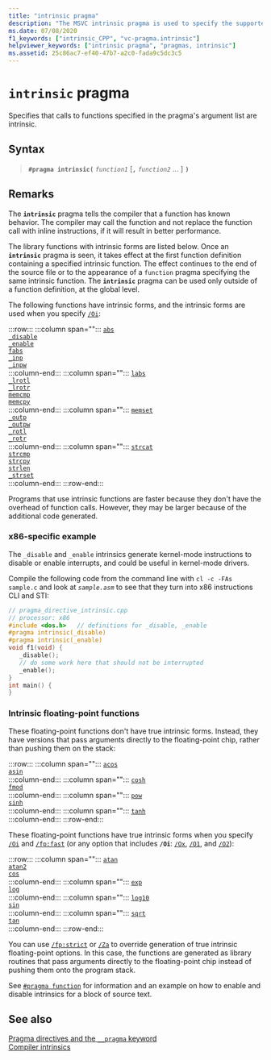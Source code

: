 ```yaml
---
title: "intrinsic pragma"
description: "The MSVC intrinsic pragma is used to specify the supported intrinsic functions to use as intrinsics."
ms.date: 07/08/2020
f1_keywords: ["intrinsic_CPP", "vc-pragma.intrinsic"]
helpviewer_keywords: ["intrinsic pragma", "pragmas, intrinsic"]
ms.assetid: 25c86ac7-ef40-47b7-a2c0-fada9c5dc3c5
---
```

# `intrinsic` pragma

Specifies that calls to functions specified in the pragma's argument list are intrinsic.

## Syntax

> **`#pragma intrinsic(`** *`function1`* [**`,`** _`function2`_ ... ] **`)`**

## Remarks

The **`intrinsic`** pragma tells the compiler that a function has known behavior. The compiler may call the function and not replace the function call with inline instructions, if it will result in better performance.

The library functions with intrinsic forms are listed below. Once an **`intrinsic`** pragma is seen, it takes effect at the first function definition containing a specified intrinsic function. The effect continues to the end of the source file or to the appearance of a `function` pragma specifying the same intrinsic function. The **`intrinsic`** pragma can be used only outside of a function definition, at the global level.

The following functions have intrinsic forms, and the intrinsic forms are used when you specify [`/Oi`](../build/reference/oi-generate-intrinsic-functions.md):

:::row:::
   :::column span="":::
      [`abs`](../c-runtime-library/reference/abs-labs-llabs-abs64.md)\
      [`_disable`](../intrinsics/disable.md)\
      [`_enable`](../intrinsics/enable.md)\
      [`fabs`](../c-runtime-library/reference/fabs-fabsf-fabsl.md)\
      [`_inp`](../c-runtime-library/inp-inpw-inpd.md)\
      [`_inpw`](../c-runtime-library/inp-inpw-inpd.md)\
   :::column-end:::
   :::column span="":::
      [`labs`](../c-runtime-library/reference/abs-labs-llabs-abs64.md)\
      [`_lrotl`](../c-runtime-library/reference/lrotl-lrotr.md)\
      [`_lrotr`](../c-runtime-library/reference/lrotl-lrotr.md)\
      [`memcmp`](../c-runtime-library/reference/memcmp-wmemcmp.md)\
      [`memcpy`](../c-runtime-library/reference/memcpy-wmemcpy.md)\
   :::column-end:::
   :::column span="":::
      [`memset`](../c-runtime-library/reference/memset-wmemset.md)\
      [`_outp`](../c-runtime-library/outp-outpw-outpd.md)\
      [`_outpw`](../c-runtime-library/outp-outpw-outpd.md)\
      [`_rotl`](../c-runtime-library/reference/rotl-rotl64-rotr-rotr64.md)\
      [`_rotr`](../c-runtime-library/reference/rotl-rotl64-rotr-rotr64.md)\
   :::column-end:::
   :::column span="":::
      [`strcat`](../c-runtime-library/reference/strcat-wcscat-mbscat.md)\
      [`strcmp`](../c-runtime-library/reference/strcmp-wcscmp-mbscmp.md)\
      [`strcpy`](../c-runtime-library/reference/strcpy-wcscpy-mbscpy.md)\
      [`strlen`](../c-runtime-library/reference/strlen-wcslen-mbslen-mbslen-l-mbstrlen-mbstrlen-l.md)\
      [`_strset`](../c-runtime-library/reference/strset-strset-l-wcsset-wcsset-l-mbsset-mbsset-l.md)\
   :::column-end:::
:::row-end:::

Programs that use intrinsic functions are faster because they don't have the overhead of function calls. However, they may be larger because of the additional code generated.

### x86-specific example

The `_disable` and `_enable` intrinsics generate kernel-mode instructions to disable or enable interrupts, and could be useful in kernel-mode drivers.

Compile the following code from the command line with `cl -c -FAs sample.c` and look at *`sample.asm`* to see that they turn into x86 instructions CLI and STI:

```cpp
// pragma_directive_intrinsic.cpp
// processor: x86
#include <dos.h>   // definitions for _disable, _enable
#pragma intrinsic(_disable)
#pragma intrinsic(_enable)
void f1(void) {
   _disable();
   // do some work here that should not be interrupted
   _enable();
}
int main() {
}
```

### Intrinsic floating-point functions

These floating-point functions don't have true intrinsic forms. Instead, they have versions that pass arguments directly to the floating-point chip, rather than pushing them on the stack:

:::row:::
   :::column span="":::
      [`acos`](../c-runtime-library/reference/acos-acosf-acosl.md)\
      [`asin`](../c-runtime-library/reference/asin-asinf-asinl.md)\
   :::column-end:::
   :::column span="":::
      [`cosh`](../c-runtime-library/reference/cosh-coshf-coshl.md)\
      [`fmod`](../c-runtime-library/reference/fmod-fmodf.md)\
   :::column-end:::
   :::column span="":::
      [`pow`](../c-runtime-library/reference/pow-powf-powl.md)\
      [`sinh`](../c-runtime-library/reference/sinh-sinhf-sinhl.md)\
   :::column-end:::
   :::column span="":::
      [`tanh`](../c-runtime-library/reference/tanh-tanhf-tanhl.md)\
   :::column-end:::
:::row-end:::

These floating-point functions have true intrinsic forms when you specify [`/Oi`](../build/reference/oi-generate-intrinsic-functions.md) and [`/fp:fast`](../build/reference/fp-specify-floating-point-behavior.md) (or any option that includes **`/Oi`**: [`/Ox`](../build/reference/ox-full-optimization.md), [`/O1`](../build/reference/o1-o2-minimize-size-maximize-speed.md), and [`/O2`](../build/reference/o1-o2-minimize-size-maximize-speed.md)):

:::row:::
   :::column span="":::
      [`atan`](../c-runtime-library/reference/atan-atanf-atanl-atan2-atan2f-atan2l.md)\
      [`atan2`](../c-runtime-library/reference/atan-atanf-atanl-atan2-atan2f-atan2l.md)\
      [`cos`](../c-runtime-library/reference/cos-cosf-cosl.md)\
   :::column-end:::
   :::column span="":::
      [`exp`](../c-runtime-library/reference/exp-expf.md)\
      [`log`](../c-runtime-library/reference/log-logf-log10-log10f.md)\
   :::column-end:::
   :::column span="":::
      [`log10`](../c-runtime-library/reference/log-logf-log10-log10f.md)\
      [`sin`](../c-runtime-library/reference/sin-sinf-sinl.md)\
   :::column-end:::
   :::column span="":::
      [`sqrt`](../c-runtime-library/reference/sqrt-sqrtf-sqrtl.md)\
      [`tan`](../c-runtime-library/reference/tan-tanf-tanl.md)\
   :::column-end:::
:::row-end:::

You can use [`/fp:strict`](../build/reference/fp-specify-floating-point-behavior.md) or [`/Za`](../build/reference/za-ze-disable-language-extensions.md) to override generation of true intrinsic floating-point options. In this case, the functions are generated as library routines that pass arguments directly to the floating-point chip instead of pushing them onto the program stack.

See [`#pragma function`](../preprocessor/function-c-cpp.md) for information and an example on how to enable and disable intrinsics for a block of source text.

## See also

[Pragma directives and the `__pragma` keyword](../preprocessor/pragma-directives-and-the-pragma-keyword.md)\
[Compiler intrinsics](../intrinsics/compiler-intrinsics.md)
